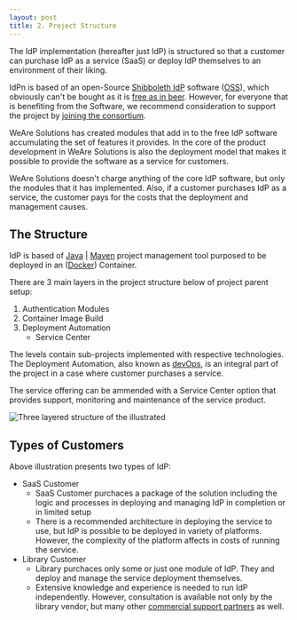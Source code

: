 ```yaml
---
layout: post
title: 2. Project Structure
---
```

The IdP implementation (hereafter just IdP) is structured so that a customer can purchase IdP as a service (SaaS) or deploy IdP themselves to an environment of their liking.

IdPn is based of an open-Source [Shibboleth IdP](https://shibboleth.atlassian.net/wiki/spaces/IDP4/overview) software ([OSS](https://en.wikipedia.org/wiki/Open-source_software)), which obviously can't be bought as it is [free as in beer](https://en.wiktionary.org/wiki/free_as_in_beer). However, for everyone that is benefiting from the Software, we recommend consideration to support the project by [joining the consortium](https://www.shibboleth.net/membership/).

WeAre Solutions has created modules that add in to the free IdP software accumulating the set of features it provides. In the core of the product development in WeAre Solutions is also the deployment model that makes it possible to provide the software as a service for customers.

WeAre Solutions doesn't charge anything of the core IdP software, but only the modules that it has implemented. Also, if a customer purchases IdP as a service, the customer pays for the costs that the deployment and management causes.

## The Structure

IdP is based of [Java](https://aws.amazon.com/corretto/) \| [Maven](https://maven.apache.org) project management tool purposed to be deployed in an ([Docker](https://www.docker.com)) Container.

There are 3 main layers in the project structure below of project parent setup:

1. Authentication Modules
1. Container Image Build
1. Deployment Automation
   * Service Center

The levels contain sub-projects implemented with respective technologies. The Deployment Automation, also known as [devOps](https://en.wikipedia.org/wiki/DevOps), is an integral part of the project in a case where customer purchases a service.

The service offering can be ammended with a Service Center option that provides support, monitoring and maintenance of the service product.

![Three layered structure of the illustrated](../../../assets/img/maven-project-layout.svg)

## Types of Customers

Above illustration presents two types of IdP:

* SaaS Customer
   * SaaS Customer purchaces a package of the solution including the logic and processes in deploying and managing IdP in completion or in limited setup
   * There is a recommended architecture in deploying the service to use, but IdP is possible to be deployed in variety of platforms. However, the complexity of the platform affects in costs of running the service.
* Library Customer
   * Library purchaces only some or just one module of IdP. They and deploy and manage the service deployment themselves.
   * Extensive knowledge and experience is needed to run IdP independently. However, consultation is available not only by the library vendor, but many other [commercial support partners](https://www.shibboleth.net/support/) as well.